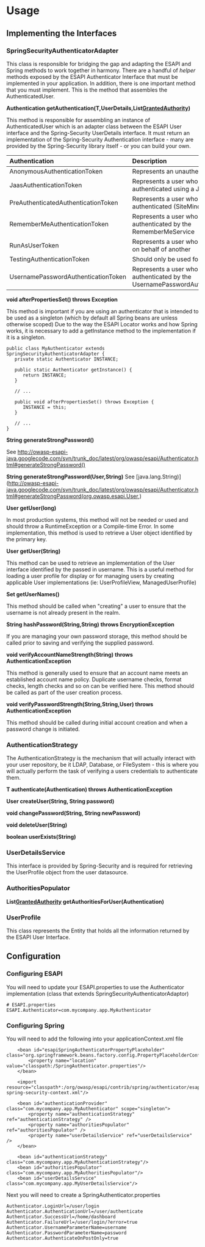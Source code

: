 # Usage #

## Implementing the Interfaces ##

### SpringSecurityAuthenticatorAdapter ###

This class is responsible for bridging the gap and adapting the ESAPI and Spring methods to work together in harmony. There are a handful of _helper_ methods exposed by the ESAPI Authenticator Interface that must be implemented in your application. In addition, there is one important method that you must implement. This is the method that assembles the AuthenticatedUser.

**Authentication getAuthentication(T,UserDetails,List[GrantedAuthority](GrantedAuthority.md))**

This method is responsible for assembling an instance of AuthenticatedUser which is an adapter class between the ESAPI User interface and the Spring-Security UserDetails interface. It must return an implementation of the Spring-Security Authentication interface - many are provided by the Spring-Security library itself - or you can build your own.

|**Authentication**|**Description**|
|:-----------------|:--------------|
|AnonymousAuthenticationToken|Represents an unauthenticated user|
|JaasAuthenticationToken|Represents a user who has been authenticated using a JAAS Service|
|PreAuthenticatedAuthenticationToken|Represents a user who has been pre-authenticated (SiteMinder, etc)|
|RememberMeAuthenticationToken|Represents a user who has been authenticated by the RememberMeService|
|RunAsUserToken|Represents a user who is authenticated on behalf of another|
|TestingAuthenticationToken|Should only be used for unit testing|
|UsernamePasswordAuthenticationToken|Represents a user who has been authenticated by the UsernamePasswordAuthenticationFilter|

**void afterPropertiesSet() throws Exception**

This method is important if you are using an authenticator that is intended to be used as a singleton (which by default all Spring beans are unless otherwise scoped) Due to the way the ESAPI Locator works and how Spring works, it is necessary to add a getInstance method to the implementation if it is a singleton.

```
public class MyAuthenticator extends SpringSecurityAuthenticatorAdapter {
   private static Authenticator INSTANCE;

   public static Authenticator getInstance() {
      return INSTANCE;
   }

   // ...

   public void afterPropertiesSet() throws Exception {
      INSTANCE = this;
   }

   // ...
}
```

**String generateStrongPassword()**

See http://owasp-esapi-java.googlecode.com/svn/trunk_doc/latest/org/owasp/esapi/Authenticator.html#generateStrongPassword()

**String generateStrongPassword(User,String)**
See [java.lang.String)](http://owasp-esapi-java.googlecode.com/svn/trunk_doc/latest/org/owasp/esapi/Authenticator.html#generateStrongPassword(org.owasp.esapi.User,)

**User getUser(long)**

In most production systems, this method will not be needed or used and should throw a RuntimeException or a Compile-time Error. In some implementation, this method is used to retrieve a User object identified by the primary key.

**User getUser(String)**

This method can be used to retrieve an implementation of the User interface identified by the passed in username. This is a useful method for loading a user profile for display or for managing users by creating applicable User implementations (ie: UserProfileView, ManagedUserProfile)

**Set getUserNames()**

This method should be called when "creating" a user to ensure that the username is not already present in the realm.

**String hashPassword(String,String) throws EncryptionException**

If you are managing your own password storage, this method should be called prior to saving and verifying the supplied password.

**void verifyAccountNameStrength(String) throws AuthenticationException**

This method is generally used to ensure that an account name meets an established account name policy. Duplicate username checks, format checks, length checks and so on can be verified here. This method should be called as part of the user creation process.

**void verifyPasswordStrength(String,String,User) throws AuthenticationException**

This method should be called during initial account creation and when a password change is initiated.

### AuthenticationStrategy ###

The AuthenticationStrategy is the mechanism that will actually interact with your user repository, be it LDAP, Database, or FileSystem - this is where you will actually perform the task of verifying a users credentials to authenticate them.

**T authenticate(Authentication) throws AuthenticationException**

**User createUser(String, String password)**

**void changePassword(String, String newPassword)**

**void deleteUser(String)**

**boolean userExists(String)**

### UserDetailsService ###

This interface is provided by Spring-Security and is required for retrieving the UserProfile object from the user datasource.

### AuthoritiesPopulator ###

**List[GrantedAuthority](GrantedAuthority.md) getAuthoritiesForUser(Authentication)**

### UserProfile ###

This class represents the Entity that holds all the information returned by the ESAPI User Interface.

## Configuration ##

### Configuring ESAPI ###

You will need to update your ESAPI.properties to use the Authenticator implementation (class that extends SpringSecurityAuthenticatorAdaptor)

```
# ESAPI.properties
ESAPI.Authenticator=com.mycompany.app.MyAuthenticator
```

### Configuring Spring ###

You will need to add the following into your applicationContext.xml file

```
    <bean id="esapiSpringAuthenticatorPropertyPlaceholder" class="org.springframework.beans.factory.config.PropertyPlaceholderConfigurer">
        <property name="location" value="classpath:/SpringAuthenticator.properties"/>
    </bean>

    <import resource="classpath*:/org/owasp/esapi/contrib/spring/authenticator/esapi-spring-security-context.xml"/>

    <bean id="authenticationProvider" class="com.mycompany.app.MyAuthenticator" scope="singleton">
        <property name="authenticationStrategy" ref="authenticationStrategy" />
        <property name="authoritiesPopulator" ref="authoritiesPopulator" />
        <property name="userDetailsService" ref="userDetailsService" />
    </bean>

    <bean id="authenticationStrategy" class="com.mycompany.app.MyAuthenticationStrategy"/>
    <bean id="authoritiesPopulator" class="com.mycompany.app.MyAuthoritiesPopulator"/>
    <bean id="userDetailsService" class="com.mycompany.app.MyUserDetailsService"/>
```

Next you will need to create a SpringAuthenticator.properties

```
Authenticator.LoginUrl=/user/login
Authenticator.AuthenticationUrl=/user/authenticate
Authenticator.SuccessUrl=/home/dashboard
Authenticator.FailureUrl=/user/login/?error=true
Authenticator.UsernameParameterName=username
Authenticator.PasswordParameterName=password
Authenticator.AuthenticateOnPostOnly=true
```